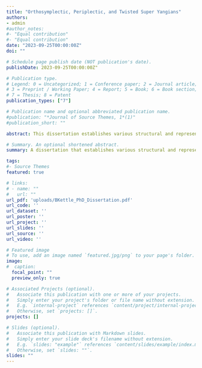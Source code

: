 ```yaml
---
title: "Orthosymplectic, Periplectic, and Twisted Super Yangians"
authors:
- admin
#author_notes:
#- "Equal contribution"
#- "Equal contribution"
date: "2023-09-25T00:00:00Z"
doi: ""

# Schedule page publish date (NOT publication's date).
publishDate: 2023-09-25T00:00:00Z"

# Publication type.
# Legend: 0 = Uncategorized; 1 = Conference paper; 2 = Journal article;
# 3 = Preprint / Working Paper; 4 = Report; 5 = Book; 6 = Book section;
# 7 = Thesis; 8 = Patent
publication_types: ["7"]

# Publication name and optional abbreviated publication name.
#publication: "*Journal of Source Themes, 1*(1)"
#publication_short: ""

abstract: This dissertation establishes various structural and representation theoretic results in super Yangian theory. <br/><br/> In its first part, this dissertation details the algebraic structure and representation theory for the Yangians of orthosymplectic Lie superalgebras. Addressing these Yangians via the {{< math >}}$RTT${{< /math >}} realization, we prove a Poincaré-Birkhoff-Witt-type theorem and provide a thorough study of the algebraic structure of their extended Yangians. The main result of this part, and of this dissertation, is the provision of many necessary conditions for the irreducible representations of these orthosymplectic Yangians to be finite-dimensional; furthermore, there is much progress made to address attaining sufficient conditions as well. These representation theoretic results are accomplished via the development of a highest weight theory, and such necessary conditions are given in terms of highest weights and tuples of Drinfel'd polynomials. <br/><br/> The second part of this dissertation is devoted to the Yangians of periplectic Lie superalgebras and the twisted Yangians associated to symmetric superpairs of type {{< math >}}$\operatorname{AIII}${{< /math >}}.<br/><br/> Via the $RTT$ formalism, we prove many structural results for the Yangians of type {{< math >}}$P${{< /math >}} strange Lie superalgebras that have only so far been established for the Yangians of type {{< math >}}$Q${{< /math >}} strange Lie superalgebras, including a proof of a Poincaré-Birkhoff-Witt-type theorem. The twisted super Yangians of type {{< math >}}$\operatorname{AIII}${{< /math >}} are defined along with many structural properties established. We lay the foundation for the classification of their finite-dimensional irreducible representations by cultivating a highest weight theory and proving that all finite-dimensional irreducible modules must be highest weight.

# Summary. An optional shortened abstract.
summary: A dissertation that establishes various structural and representation theoretic results in super Yangian theory.

tags:
#- Source Themes
featured: true

# links:
# - name: ""
#   url: ""
url_pdf: 'uploads/BKettle_PhD_Dissertation.pdf'
url_code: ''
url_dataset: ''
url_poster: ''
url_project: ''
url_slides: ''
url_source: ''
url_video: ''

# Featured image
# To use, add an image named `featured.jpg/png` to your page's folder. 
image:
#  caption:
  focal_point: ""
  preview_only: true

# Associated Projects (optional).
#   Associate this publication with one or more of your projects.
#   Simply enter your project's folder or file name without extension.
#   E.g. `internal-project` references `content/project/internal-project/index.md`.
#   Otherwise, set `projects: []`.
projects: []

# Slides (optional).
#   Associate this publication with Markdown slides.
#   Simply enter your slide deck's filename without extension.
#   E.g. `slides: "example"` references `content/slides/example/index.md`.
#   Otherwise, set `slides: ""`.
slides: ""
---
```


